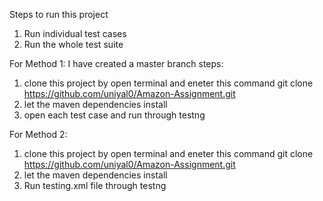 Steps to run this project
1. Run individual test cases
2. Run the whole test suite

For Method 1:
I have created a master branch
steps:
1. clone this project by open terminal and eneter this command git clone https://github.com/uniyal0/Amazon-Assignment.git
2. let the maven dependencies install
3. open each test case and run through testng



For Method 2:

1. clone this project by open terminal and eneter this command git clone https://github.com/uniyal0/Amazon-Assignment.git
2. let the maven dependencies install
3. Run testing.xml file through testng
